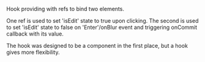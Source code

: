 Hook providing with refs to bind two elements.

One ref is used to set 'isEdit' state to true upon clicking. The second is used to set 'isEdit' state to false on 'Enter'/onBlur event and triggering onCommit callback with its value.

The hook was designed to be a component in the first place, but a hook gives more flexibility.
